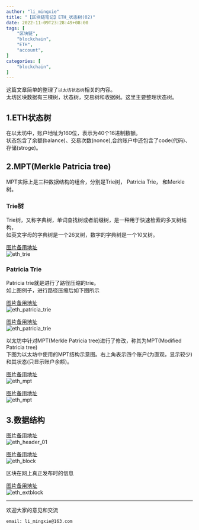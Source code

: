 ```yaml
---
author: "li_mingxie"
title: "【区块链笔记】ETH_状态树(02)"
date: 2022-11-09T23:28:49+08:00
tags: [
    "区块链",
    "blockchain",
    "ETH",
    "account",
]
categories: [
    "blockchain",
]
---
```


这篇文章简单的整理了`以太坊状态树`相关的内容。  <!--more-->  
太坊区块数据有三棵树，状态树，交易树和收据树。这里主要整理状态树。  

## 1.ETH状态树

在以太坊中，账户地址为160位，表示为40个16进制数额。  
状态包含了余额(balance)、交易次数(nonce),合约账户中还包含了code(代码)、存储(stroge)。  

## 2.MPT(Merkle Patricia tree)

MPT实际上是三种数据结构的组合，分别是Trie树， Patricia Trie， 和Merkle树。  

### Trie树

Trie树，又称字典树，单词查找树或者前缀树，是一种用于快速检索的多叉树结构，  
如英文字母的字典树是一个26叉树，数字的字典树是一个10叉树。  

[图片备用地址](https://limingxie.github.io/images/blockchain/ethereum/eth_trie.png)  
![eth_trie](https://mingxie-blog.oss-cn-beijing.aliyuncs.com/image/blockchain/ethereum/eth_trie.png?x-oss-process=image/resize,w_350,m_lfit)  

### Patricia Trie

Patricia trie就是进行了路径压缩的trie。  
如上图例子，进行路径压缩后如下图所示  

[图片备用地址](https://limingxie.github.io/images/blockchain/ethereum/eth_patricia_trie.png)  
![eth_patricia_trie](https://mingxie-blog.oss-cn-beijing.aliyuncs.com/image/blockchain/ethereum/eth_patricia_trie.png?x-oss-process=image/resize,w_400,m_lfit)  

[图片备用地址](https://limingxie.github.io/images/blockchain/ethereum/eth_patricia_trie_01.png)  
![eth_patricia_trie](https://mingxie-blog.oss-cn-beijing.aliyuncs.com/image/blockchain/ethereum/eth_patricia_trie_01.png?x-oss-process=image/resize,w_400,m_lfit)

以太坊中针对MPT(Merkle Patricia tree)进行了修改，称其为MPT(Modified Patricia tree)  
下图为以太坊中使用的MPT结构示意图。右上角表示四个账户(为直观，显示较少)和其状态(只显示账户余额)。  

[图片备用地址](https://limingxie.github.io/images/blockchain/ethereum/eth_mpt_01.png)  
![eth_mpt](https://mingxie-blog.oss-cn-beijing.aliyuncs.com/image/blockchain/ethereum/eth_mpt_01.png)  

[图片备用地址](https://limingxie.github.io/images/blockchain/ethereum/eth_mpt.png)  
![eth_mpt](https://mingxie-blog.oss-cn-beijing.aliyuncs.com/image/blockchain/ethereum/eth_mpt.png)  

## 3.数据结构

[图片备用地址](https://limingxie.github.io/images/blockchain/ethereum/eth_header_01.png)  
![eth_header_01](https://mingxie-blog.oss-cn-beijing.aliyuncs.com/image/blockchain/ethereum/eth_header_01.png)  

[图片备用地址](https://limingxie.github.io/images/blockchain/ethereum/eth_block_01.png)  
![eth_block](https://mingxie-blog.oss-cn-beijing.aliyuncs.com/image/blockchain/ethereum/eth_block_01.png)  

区块在网上真正发布时的信息

[图片备用地址](https://limingxie.github.io/images/blockchain/ethereum/eth_extblock.png)  
![eth_extblock](https://mingxie-blog.oss-cn-beijing.aliyuncs.com/image/blockchain/ethereum/eth_extblock.png)  

----------------------------------------------
欢迎大家的意见和交流

`email: li_mingxie@163.com`
